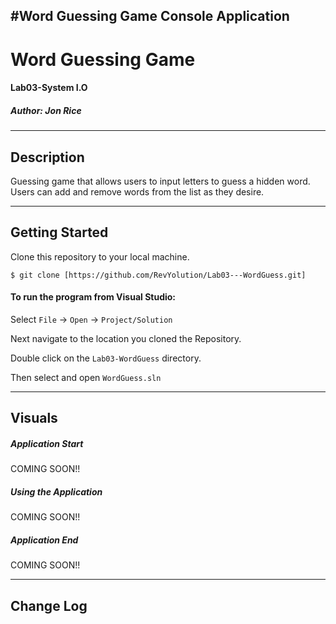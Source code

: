 #Word Guessing Game Console Application
------------------------------

# Word Guessing Game
#### Lab03-System I.O
##### *Author: Jon Rice*

------------------------------

## Description
Guessing game that allows users to input letters to guess a hidden word. Users can add and remove words from the list as they desire. 

------------------------------

## Getting Started
Clone this repository to your local machine.
```
$ git clone [https://github.com/RevYolution/Lab03---WordGuess.git]
```
#### To run the program from Visual Studio:
Select ```File``` -> ```Open``` -> ```Project/Solution```

Next navigate to the location you cloned the Repository.

Double click on the ```Lab03-WordGuess``` directory.

Then select and open ```WordGuess.sln```

------------------------------

## Visuals

##### Application Start
COMING SOON!!
##### Using the Application
COMING SOON!!
##### Application End
COMING SOON!!

------------------------------

## Change Log
